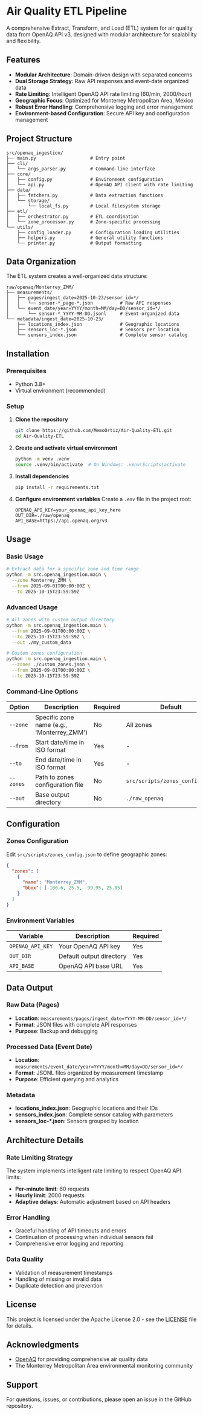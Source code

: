 # Air Quality ETL Pipeline 

A comprehensive Extract, Transform, and Load (ETL) system for air quality data from OpenAQ API v3, designed with modular architecture for scalability and flexibility.

##  Features

- **Modular Architecture**: Domain-driven design with separated concerns
- **Dual Storage Strategy**: Raw API responses and event-date organized data
- **Rate Limiting**: Intelligent OpenAQ API rate limiting (60/min, 2000/hour)
- **Geographic Focus**: Optimized for Monterrey Metropolitan Area, Mexico
- **Robust Error Handling**: Comprehensive logging and error management
- **Environment-based Configuration**: Secure API key and configuration management

##  Project Structure

```
src/openaq_ingestion/
├── main.py                    # Entry point
├── cli/
│   └── args_parser.py         # Command-line interface
├── core/
│   ├── config.py              # Environment configuration
│   └── api.py                 # OpenAQ API client with rate limiting
├── data/
│   ├── fetchers.py            # Data extraction functions
│   └── storage/
│       └── local_fs.py        # Local filesystem storage
├── etl/
│   ├── orchestrator.py        # ETL coordination
│   └── zone_processor.py      # Zone-specific processing
└── utils/
    ├── config_loader.py       # Configuration loading utilities
    ├── helpers.py             # General utility functions
    └── printer.py             # Output formatting
```

##  Data Organization

The ETL system creates a well-organized data structure:

```
raw/openaq/Monterrey_ZMM/
├── measurements/
│   ├── pages/ingest_date=2025-10-23/sensor_id=*/
│   │   └── sensor-*_page-*.json          # Raw API responses
│   └── event_date/year=YYYY/month=MM/day=DD/sensor_id=*/
│       └── sensor-*_YYYY-MM-DD.jsonl     # Event-organized data
└── metadata/ingest_date=2025-10-23/
    ├── locations_index.json              # Geographic locations
    ├── sensors_loc-*.json                # Sensors per location
    └── sensors_index.json                # Complete sensor catalog
```

##  Installation

### Prerequisites
- Python 3.8+
- Virtual environment (recommended)

### Setup

1. **Clone the repository**
   ```bash
   git clone https://github.com/MemoOrtiz/Air-Quality-ETL.git
   cd Air-Quality-ETL
   ```

2. **Create and activate virtual environment**
   ```bash
   python -m venv .venv
   source .venv/bin/activate  # On Windows: .venv\Scripts\activate
   ```

3. **Install dependencies**
   ```bash
   pip install -r requirements.txt
   ```

4. **Configure environment variables**
   Create a `.env` file in the project root:
   ```env
   OPENAQ_API_KEY=your_openaq_api_key_here
   OUT_DIR=./raw/openaq
   API_BASE=https://api.openaq.org/v3
   ```

##  Usage

### Basic Usage

```bash
# Extract data for a specific zone and time range
python -m src.openaq_ingestion.main \
  --zone Monterrey_ZMM \
  --from 2025-09-01T00:00:00Z \
  --to 2025-10-15T23:59:59Z
```

### Advanced Usage

```bash
# All zones with custom output directory
python -m src.openaq_ingestion.main \
  --from 2025-09-01T00:00:00Z \
  --to 2025-10-15T23:59:59Z \
  --out ./my_custom_data

# Custom zones configuration
python -m src.openaq_ingestion.main \
  --zones ./custom_zones.json \
  --from 2025-09-01T00:00:00Z \
  --to 2025-10-15T23:59:59Z
```

### Command-Line Options

| Option | Description | Required | Default |
|--------|-------------|----------|---------|
| `--zone` | Specific zone name (e.g., 'Monterrey_ZMM') | No | All zones |
| `--from` | Start date/time in ISO format | Yes | - |
| `--to` | End date/time in ISO format | Yes | - |
| `--zones` | Path to zones configuration file | No | `src/scripts/zones_config.json` |
| `--out` | Base output directory | No | `./raw_openaq` |

##  Configuration

### Zones Configuration

Edit `src/scripts/zones_config.json` to define geographic zones:

```json
{
  "zones": [
    {
      "name": "Monterrey_ZMM",
      "bbox": [-100.6, 25.5, -99.95, 25.85]
    }
  ]
}
```

### Environment Variables

| Variable | Description | Required |
|----------|-------------|----------|
| `OPENAQ_API_KEY` | Your OpenAQ API key | Yes |
| `OUT_DIR` | Default output directory | Yes |
| `API_BASE` | OpenAQ API base URL | Yes |

##  Data Output

### Raw Data (Pages)
- **Location**: `measurements/pages/ingest_date=YYYY-MM-DD/sensor_id=*/`
- **Format**: JSON files with complete API responses
- **Purpose**: Backup and debugging

### Processed Data (Event Date)
- **Location**: `measurements/event_date/year=YYYY/month=MM/day=DD/sensor_id=*/`
- **Format**: JSONL files organized by measurement timestamp
- **Purpose**: Efficient querying and analytics

### Metadata
- **locations_index.json**: Geographic locations and their IDs
- **sensors_index.json**: Complete sensor catalog with parameters
- **sensors_loc-*.json**: Sensors grouped by location

##  Architecture Details

### Rate Limiting Strategy
The system implements intelligent rate limiting to respect OpenAQ API limits:
- **Per-minute limit**: 60 requests
- **Hourly limit**: 2000 requests
- **Adaptive delays**: Automatic adjustment based on API headers

### Error Handling
- Graceful handling of API timeouts and errors
- Continuation of processing when individual sensors fail
- Comprehensive error logging and reporting

### Data Quality
- Validation of measurement timestamps
- Handling of missing or invalid data
- Duplicate detection and prevention


## License
This project is licensed under the Apache License 2.0 - see the [LICENSE](LICENSE) file for details.

##  Acknowledgments

- [OpenAQ](https://openaq.org/) for providing comprehensive air quality data
- The Monterrey Metropolitan Area environmental monitoring community

##  Support

For questions, issues, or contributions, please open an issue in the GitHub repository.
